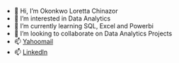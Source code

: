 
- 👋 Hi, I’m Okonkwo Loretta Chinazor
- 👀 I’m interested in Data Analytics
- 🌱 I’m currently learning SQL, Excel and Powerbi
- 💞️ I’m looking to collaborate on Data Analytics Projects
- 📫 [Yahoomail](adsonloretta@yahoo.com)
- 📫 [LinkedIn](https://www.linkedin.com/in/okonkwo-loretta-2b815268/)

<!---
okonkwoloretta/okonkwoloretta is a ✨ special ✨ repository because its `README.md` (this file) appears on your GitHub profile.
You can click the Preview link to take a look at your changes.
--->
